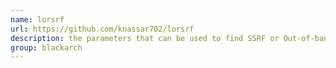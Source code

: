 ```yaml
---
name: lorsrf
url: https://github.com/knassar702/lorsrf
description: the parameters that can be used to find SSRF or Out-of-band resource load. URL : https://github.com/knassar702/lorsrf Groups : blackarch blackarch-webapp blackarch-scanner blackarch-fuzzer
group: blackarch
---
```

